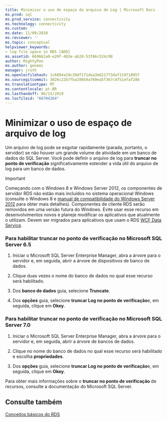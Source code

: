 ```yaml
---
title: Minimizar o uso de espaço do arquivo de Log | Microsoft Docs
ms.prod: sql
ms.prod_service: connectivity
ms.technology: connectivity
ms.custom: ''
ms.date: 11/09/2018
ms.reviewer: ''
ms.topic: conceptual
helpviewer_keywords:
- log file space in RDS [ADO]
ms.assetid: 669662a0-e20f-483e-ab28-53f66c524c98
author: MightyPen
ms.author: genemi
manager: jroth
ms.openlocfilehash: 1c6894a19c39df171dea3b621773daf31971895f
ms.sourcegitcommit: 3026c22b7fba19059a769ea5f367c4f51efaf286
ms.translationtype: MT
ms.contentlocale: pt-BR
ms.lasthandoff: 06/15/2019
ms.locfileid: "66704264"
---
```

# <a name="minimizing-log-file-space-usage"></a>Minimizar o uso de espaço de arquivo de log
Um arquivo de log pode se esgotar rapidamente (parada, portanto, o servidor) se não houver um grande volume de atividade em um banco de dados do SQL Server. Você pode definir o arquivo de log para **truncar no ponto de verificação** significativamente estender a vida útil do arquivo de log para um banco de dados.  
  
> [!IMPORTANT]
>  Começando com o Windows 8 e Windows Server 2012, os componentes de servidor RDS não estão mais incluídos no sistema operacional Windows (consulte o Windows 8 e [manual de compatibilidade do Windows Server 2012](https://www.microsoft.com/download/details.aspx?id=27416) para obter mais detalhes). Componentes de cliente RDS serão removidos em uma versão futura do Windows. Evite usar esse recurso em desenvolvimentos novos e planeje modificar os aplicativos que atualmente o utilizam. Devem ser migrados para aplicativos que usam o RDS [WCF Data Service](https://go.microsoft.com/fwlink/?LinkId=199565).  
  
### <a name="to-enable-truncate-on-checkpoint-in-microsoft-sql-server-65"></a>Para habilitar truncar no ponto de verificação no Microsoft SQL Server 6.5  
  
1.  Iniciar o Microsoft SQL Server Enterprise Manager, abra a árvore para o servidor e, em seguida, abrir a árvore de dispositivos de banco de dados.  
  
2.  Clique duas vezes o nome do banco de dados no qual esse recurso será habilitado.  
  
3.  Dos **banco de dados** guia, selecione **Truncate**.  
  
4.  Dos **opções** guia, selecione **truncar Log no ponto de verificação**e, em seguida, clique em **Okey**.  
  
### <a name="to-enable-truncate-on-checkpoint-in-microsoft-sql-server-70"></a>Para habilitar truncar no ponto de verificação no Microsoft SQL Server 7.0  
  
1.  Iniciar o Microsoft SQL Server Enterprise Manager, abra a árvore para o servidor e, em seguida, abrir a árvore de bancos de dados.  
  
2.  Clique no nome do banco de dados no qual esse recurso será habilitado e escolha **propriedades**.  
  
3.  Dos **opções** guia, selecione **truncar Log no ponto de verificação**e, em seguida, clique em **Okey**.  
  
 Para obter mais informações sobre o **truncar no ponto de verificação** de recursos, consulte a documentação do Microsoft SQL Server.  
  
## <a name="see-also"></a>Consulte também  
 [Conceitos básicos do RDS](../../../ado/guide/remote-data-service/rds-fundamentals.md)



